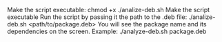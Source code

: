 Make the script executable:
chmod +x ./analize-deb.sh
Make the script executable Run the script by passing it the path to the .deb file:
./analize-deb.sh <path/to/package.deb>
You will see the package name and its dependencies on the screen.
Example:
./analyze-deb.sh package.deb

